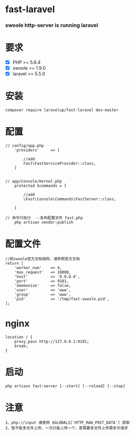 # fast-laravel
### swoole http-server is running laravel

# 要求
- [x] PHP >= 5.6.4
- [x] swoole >= 1.9.0
- [x] laravel >= 5.5.0
# 安装
```
composer require laravelup/fast-laravel dev-master
```
# 配置
```
// config/app.php 
    'providers'     => [
    
        //add
        Fast\FastServiceProvider::class,
    ]
    

// app/Console/Kernel.php
    protected $commands = [
    
        //add
        \Fast\Console\Commands\FastServer::class,
    
    ]

// 命令行执行  --发布配置文件 fast.php
    php artisan vendor:publish 
```


# 配置文件
```
//和swoole官方文档相同、请参照官方文档
return [
    'worker_num'    => 4,    
    'max_request'   => 10000,
    'host'          => '0.0.0.0',
    'port'          => 9101,
    'daemonize'     => false,
    'user'          => 'www',
    'group'         => 'www',
    'pid'           => '/tmp/fast-swoole.pid',
];
```
 
# nginx
```
location / {
    proxy_pass http://127.0.0.1:9101;
    break;
}
```

# 启动
```
php artiasn fast:server [--start] [--reload] [--stop]
```

# 注意
```
1、php://input 请使用 $GLOBALS['HTTP_RAW_POST_DATA'] 获取
2、暂不能多文件上传、一次只能上传一个、若需要多文件上传需多次请求    
```